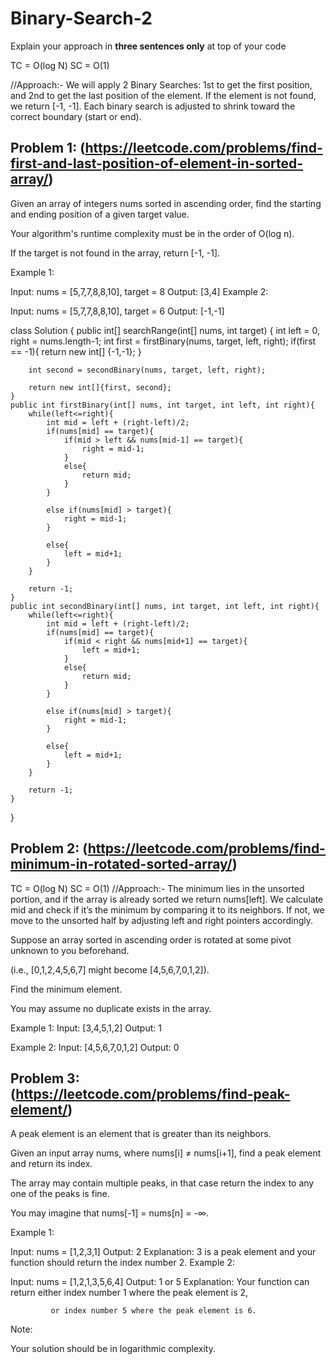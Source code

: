 # Binary-Search-2
Explain your approach in **three sentences only** at top of your code

TC = O(log N)
SC = O(1)

//Approach:-
We will apply 2 Binary Searches: 1st to get the first position, and 2nd to get the last position of the element.
If the element is not found, we return [-1, -1].
Each binary search is adjusted to shrink toward the correct boundary (start or end).

## Problem 1: (https://leetcode.com/problems/find-first-and-last-position-of-element-in-sorted-array/)

Given an array of integers nums sorted in ascending order, find the starting and ending position of a given target value.

Your algorithm's runtime complexity must be in the order of O(log n).

If the target is not found in the array, return [-1, -1].

Example 1:

Input: nums = [5,7,7,8,8,10], target = 8
Output: [3,4]
Example 2:

Input: nums = [5,7,7,8,8,10], target = 6
Output: [-1,-1]

class Solution {
    public int[] searchRange(int[] nums, int target) {
        int left = 0, right = nums.length-1;
        int first = firstBinary(nums, target, left, right);
        if(first == -1){
            return new int[] {-1,-1};
        }

        int second = secondBinary(nums, target, left, right);

        return new int[]{first, second};
    }
    public int firstBinary(int[] nums, int target, int left, int right){
        while(left<=right){
            int mid = left + (right-left)/2;
            if(nums[mid] == target){
                if(mid > left && nums[mid-1] == target){
                    right = mid-1;
                }
                else{
                    return mid;
                }
            }

            else if(nums[mid] > target){
                right = mid-1;
            }

            else{
                left = mid+1;
            }
        }

        return -1;
    }
    public int secondBinary(int[] nums, int target, int left, int right){
        while(left<=right){
            int mid = left + (right-left)/2;
            if(nums[mid] == target){
                if(mid < right && nums[mid+1] == target){
                    left = mid+1;
                }
                else{
                    return mid;
                }
            }

            else if(nums[mid] > target){
                right = mid-1;
            }

            else{
                left = mid+1;
            }
        }

        return -1;
    }
}

## Problem 2: (https://leetcode.com/problems/find-minimum-in-rotated-sorted-array/)
TC = O(log N)
SC = O(1)
//Approach:-
The minimum lies in the unsorted portion, and if the array is already sorted we return nums[left].
We calculate mid and check if it’s the minimum by comparing it to its neighbors.
If not, we move to the unsorted half by adjusting left and right pointers accordingly.

Suppose an array sorted in ascending order is rotated at some pivot unknown to you beforehand.

(i.e., [0,1,2,4,5,6,7] might become [4,5,6,7,0,1,2]).

Find the minimum element.

You may assume no duplicate exists in the array.

Example 1:
Input: [3,4,5,1,2]
Output: 1

Example 2:
Input: [4,5,6,7,0,1,2]
Output: 0

## Problem 3: (https://leetcode.com/problems/find-peak-element/)
A peak element is an element that is greater than its neighbors.

Given an input array nums, where nums[i] ≠ nums[i+1], find a peak element and return its index.

The array may contain multiple peaks, in that case return the index to any one of the peaks is fine.

You may imagine that nums[-1] = nums[n] = -∞.

Example 1:

Input: nums = [1,2,3,1]
Output: 2
Explanation: 3 is a peak element and your function should return the index number 2.
Example 2:

Input: nums = [1,2,1,3,5,6,4]
Output: 1 or 5 
Explanation: Your function can return either index number 1 where the peak element is 2, 

             or index number 5 where the peak element is 6.
Note:

Your solution should be in logarithmic complexity.


